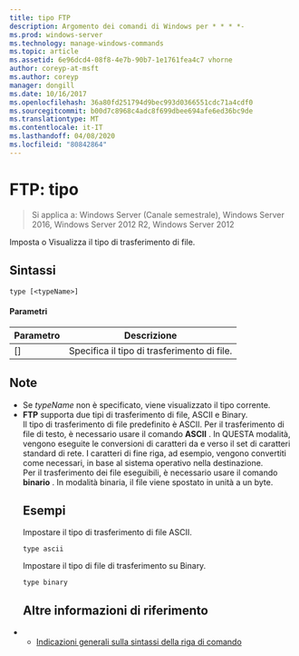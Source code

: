 ```yaml
---
title: tipo FTP
description: Argomento dei comandi di Windows per * * * *-
ms.prod: windows-server
ms.technology: manage-windows-commands
ms.topic: article
ms.assetid: 6e96dcd4-08f8-4e7b-90b7-1e1761fea4c7 vhorne
author: coreyp-at-msft
ms.author: coreyp
manager: dongill
ms.date: 10/16/2017
ms.openlocfilehash: 36a80fd251794d9bec993d0366551cdc71a4cdf0
ms.sourcegitcommit: b00d7c8968c4adc8f699dbee694afe6ed36bc9de
ms.translationtype: MT
ms.contentlocale: it-IT
ms.lasthandoff: 04/08/2020
ms.locfileid: "80842864"
---
```

# <a name="ftp-type"></a>FTP: tipo

>Si applica a: Windows Server (Canale semestrale), Windows Server 2016, Windows Server 2012 R2, Windows Server 2012

Imposta o Visualizza il tipo di trasferimento di file.   
## <a name="syntax"></a>Sintassi  
```  
type [<typeName>]  
```  
#### <a name="parameters"></a>Parametri  

|  Parametro   |            Descrizione            |
|--------------|-----------------------------------|
| [<typeName>] | Specifica il tipo di trasferimento di file. |

## <a name="remarks"></a>Note  
- Se *typeName* non è specificato, viene visualizzato il tipo corrente.  
- **FTP** supporta due tipi di trasferimento di file, ASCII e Binary.  
  Il tipo di trasferimento di file predefinito è ASCII.  Per il trasferimento di file di testo, è necessario usare il comando **ASCII** . In QUESTA modalità, vengono eseguite le conversioni di caratteri da e verso il set di caratteri standard di rete. I caratteri di fine riga, ad esempio, vengono convertiti come necessari, in base al sistema operativo nella destinazione.  
  Per il trasferimento dei file eseguibili, è necessario usare il comando **binario** . In modalità binaria, il file viene spostato in unità a un byte.  
  ## <a name="examples"></a><a name=BKMK_Examples></a>Esempi  
  Impostare il tipo di trasferimento di file ASCII.  
  ```  
  type ascii  
  ```  
  Impostare il tipo di file di trasferimento su Binary.  
  ```  
  type binary  
  ```  
  ## <a name="additional-references"></a>Altre informazioni di riferimento  
- - [Indicazioni generali sulla sintassi della riga di comando](command-line-syntax-key.md)  
